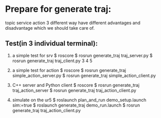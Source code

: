 # Prepare for generate traj:

topic service action 3 different way have different advantages and disadvantage which we should take care of.

## Test(in 3 individual terminal):

1. a simple test for srv
$ roscore
$ rosrun generate_traj traj_server.py
$ rosrun generate_traj traj_client.py 3 4 5

2. a simple test for action
$ roscore
$ rosrun generate_traj simple_action_server.py
$ rosrun generate_traj simple_action_client.py

3. C++ server and Python client
$ roscore
$ rosrun generate_traj traj_action_server
$ rosrun generate_traj traj_action_client.py

4. simulate on the ur5
$ roslaunch plan_and_run demo_setup.launch sim:=true
$ roslaunch generate_traj demo_run.launch
$ rosrun generate_traj traj_action_client.py
